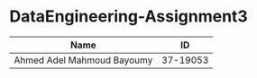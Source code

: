 # DataEngineering-Assignment3

| Name | ID |
| ------ | ------ |
| Ahmed Adel Mahmoud Bayoumy | 37-19053 |
